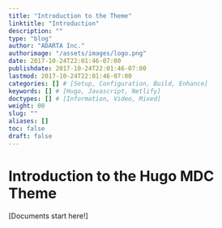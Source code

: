 ```yaml
---
title: "Introduction to the Theme"
linktitle: "Introduction"
description: ""
type: "blog"
author: "ADARTA Inc."
authorimage: "/assets/images/logo.png"
date: 2017-10-24T22:01:46-07:00
publishdate: 2017-10-24T22:01:46-07:00
lastmod: 2017-10-24T22:01:46-07:00
categories: [] # [Setup, Configuration, Build, Enhance]
keywords: [] # [Hugo, Javascript, Netlify]
doctypes: [] # [Information, Video, Mixed]
weight: 00
slug: ""
aliases: []
toc: false
draft: false
---
```


# Introduction to the Hugo MDC Theme

[Documents start here!]
